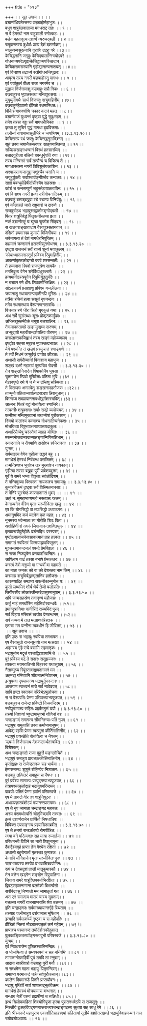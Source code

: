 +++
title = "०१३"

+++
।। सूत उवाच ।। ।।  
दशार्णाधिपतेस्तस्य वज्रबाहोर्महाभुजः ।।  
बभूव शत्रुर्बलवान्राजा मगधराट् ततः ।। १ ।।  
स वै हेमरथो नाम बाहुशाली रणोत्कटः ।।  
बलेन महतावृत्य दशार्णं न्यरुधद्बली ।। २ ।।  
चमूपास्तस्य दुर्धर्षाः प्राप्य देशं दशार्णकम् ।।  
व्यलुम्पन्वसुरत्नानि गृहाणि ददहुः परे ।।३।।  
केचिद्धनानि जगृहुः केचिद्बालान्स्त्रियोऽपरे ।।  
गोधनान्यपरेऽगृह्णन्केचिद्धान्यपरिच्छदान् ।।  
केचिदारामसस्यानि गृहोद्यानान्यनाशयत् ।।४।।  
एवं विनाश्य तद्राज्यं स्त्रीगोधनजिघृक्षवः ।।  
आवृत्य तस्य नगरीं वज्रबाहोस्तु मागधः ।। ५ ।।  
एवं पर्याकुलं वीक्ष्य राजा नगरमेव च ।।  
युद्धाय निर्जगामाशु वज्रबाहुः ससै निकः ।। ६ ।।  
वज्रबाहुश्च भूपालस्तथा मन्त्रिपुरःसराः ।।  
युयुधुर्मागधैः सार्धं निजघ्नुः शत्रुवाहिनीम् ।।७।।  
वज्रबाहुर्महेष्वासो दंशितो रथमास्थितः।।  
विकिरन्बाणवर्षाणि चकार कदनं महत् ।।८।।  
दशार्णराजं युध्यन्तं दृष्ट्वा युद्धे सुदुःसहम् ।।  
तमेव तरसा वव्रुः सर्वे मागधसैनिकाः ।। ९ ।।  
कृत्वा तु सुचिरं युद्धं मागधा दृढविक्रमाः ।।  
तत्सैन्यं नाशयामासुर्लेभिरे च जयश्रियम् ।।३.३.१३.१०।।  
केचित्तस्य रथं जघ्नुः केचित्तद्धनुराच्छिनम् ।।  
सूतं तस्य जघानैकस्त्वपरः खड्गमाच्छिनत् ।। ११।।  
सञ्छिन्नखड्गधन्वानं विरथं हतसारथिम् ।।  
बलाद्गृहीत्वा बलिनो बबन्धुर्नृपतिं रुषा ।।१२।।  
तस्य मन्त्रिगणं सर्वं तत्सैन्यं च विजित्य ते ।।  
मागधास्तस्य नगरीं विविशुर्जयकाशिनः ।। १३ ।।  
अश्वान्नरान्गजानुष्ट्रान्पशूंश्चैव धनानि च ।।  
जगृहुर्युवतीः सर्वाश्चार्वङ्गीश्चैव कन्यकाः ।। १४ ।।  
राज्ञो बबन्धुर्महिषीर्दासीश्चैव सहस्रशः ।।  
कोशं च रत्नसम्पूर्णं जह्रुस्तेऽप्याततायिनः ।। १५ ।।  
एवं विनाश्य नगरीं हृत्वा स्त्रीगोधनादिकम् ।।  
वज्रबाहुं बलाद्बद्ध्वा रथे स्थाप्य विनिर्ययुः ।। १६ ।।  
एवं कोलाहले जाते राष्ट्रनाशे च दारुणे ।।  
राजपुत्रोऽथ भद्रायुस्तद्वार्तामशृणोद्बली ।। १७ ।।  
पितरं शत्रुनिर्बद्धं पितृपत्नीस्तथा हृताः ।।  
नष्टं दशार्णराष्ट्रं च श्रुत्वा चुक्रोश सिंहवत् ।। १८ ।।  
स खड्गशङ्खावादाय वैश्यपुत्रसहायवान् ।।  
दंशितो हयमारुह्य कुमारो विजिगीषया ।। १९ ।।  
जवेनागत्य तं देशं मागधैरभिपूरितम् ।।  
दह्यमानं क्रन्दमानं हृतस्त्रीसुतगोधनम् ।। ३.३.१३.२० ।।  
दृष्ट्वा राजजनं सर्वं राज्यं शून्यं भयाकुलम् ।।  
क्रोधाध्मातमनास्तूर्णं प्रविश्य रिपुवाहिनीम् ।।  
आकर्णाकृष्टकोदण्डो ववर्ष शरसन्ततीः ।। २१ ।।  
ते हन्यमाना रिपवो राजपुत्रेण सायकैः ।।  
तमभिद्रुत्य वेगेन शरैर्विव्यधुरुल्बणैः ।। २२ ।।  
हन्यमानोऽस्त्रपूगेन रिपुभिर्युद्धदुर्मदैः ।।  
न चचाल रणे धीरः शिववर्माभिरक्षितः ।। २३ ।।  
सोऽस्त्रकर्षं प्रसह्याशु प्रविश्य गजलीलया ।।  
जघानाशु रथान्नागान्पदातीनपि भूरिशः ।। २४ ।।  
तत्रैकं रथिनं हत्वा ससूतं नृपनन्दनः ।।  
तमेव रथमास्थाय वैश्यनन्दनसारथिः ।।  
विचचार रणे धीरः सिंहो मृगकुलं यथा ।। २५ ।।  
अथ सर्वे सुसंरब्धाः शूराः प्रोद्यतकार्मुकाः ।।  
अभिसस्रुस्तमेवैकं चमूपा बलशालिनः ।। २६ ।।  
तेषामापततामग्रे खड्गमुद्यम्य दारुणम् ।।  
अभ्युद्ययौ महावीरान्दर्शयन्निव पौरुषम् ।। २७ ।।  
करालान्तकजिह्वाभं तस्य खड्गं महोज्ज्वलम् ।।  
दृष्ट्वैव सहसा मम्रुश्च मूपास्तत्प्रभावतः ।। २८ ।।  
येये पश्यन्ति तं खड्गं प्रस्फुरन्तं रणाङ्गणे ।।  
ते सर्वे निधनं जग्मुर्वज्रं प्राप्येव कीटकः ।। २९ ।।  
अथासौ सर्वसैन्यानां विनाशाय महाभुजः ।।  
शङ्खं दध्मौ महारावं पूरयन्निव रोदसी ।। ३.३.१३.३० ।।  
तेन शङ्खनिनादेन विषाक्तेनैव भूयसा ।।  
श्रुतमात्रेण रिपवो मूर्च्छिताः पतिता भुवि ।।३१ ।।  
येऽश्वपृष्ठे रथे ये च ये च दन्तिषु संस्थिताः।।  
ते विसञ्ज्ञाः क्षणात्पेतुः शङ्खनादहतौजसः।।३२।।  
तान्भूमौ पतितान्सर्वान्नष्टसञ्ज्ञा न्निरायुधान्।।  
विगणय्य शवप्रायाननावधीद्धर्मशास्त्रवित्।।३३।।  
आत्मनः पितरं बद्धं मोचयित्वा रणाजिरे।।  
तत्पत्नीः शत्रुवशगाः सर्वाः सद्यो व्यमोचयत् ।। ३४ ।।  
पत्नीश्च मन्त्रिमुख्यानां तथान्येषां पुरौकसाम् ।।  
स्त्रियो बालांश्च कन्याश्च गोधनादीन्यनेकशः ।। ३५ ।।  
मोचयित्वा रिपुभयात्तमाश्वासयदाकुलः ।।  
अथारिसैन्येषु चरंस्तेषां जग्राह योषितः ।। ३६ ।।  
मरुन्मनोजवानश्वान्मातङ्गान्गिरिसन्निभान् ।।  
स्यन्दनानि च रौक्माणि दासीश्च रुचिराननाः ।। ३७ ।।  
युग्मम् ।।  
सर्वमाहृत्य वेगेन गृहीत्वा तद्धनं बहु ।।  
मागधेशं हेमरथं निर्बबन्ध पराजितम् ।। ३८ ।।  
तन्मन्त्रिणश्च भूपांश्च तत्र मुख्यांश्च नायकान्।।  
गृहीत्वा तरसा बद्ध्वा पुरीं प्रावेशयद्द्रुतम् ।। ३९ ।।  
पूर्वं ये समरे भग्ना विवृत्ताः सर्वतोदिशम् ।।  
ते मन्त्रिमुख्या विश्वस्ता नायकाश्च समाययुः ।। ३.३.१३.४० ।।  
कुमारविक्रमं दृष्ट्वा सर्वे विस्मितमानसाः ।।  
तं मेनिरे सुरश्रेष्ठं कारणादागतं भुवम् ।। ।। ४१ ।।  
अहो नः सुमहाभाग्यमहो नस्तपसः फलम् ।।  
केनाप्यनेन वीरेण मृताः सञ्जीविताः खलु ।। ४२ ।।  
एष किं योगसिद्धो वा तपःसिद्धो ऽथवाऽमरः ।।  
अमानुषमिद कर्म यदनेन कृतं महत् ।। ४३ ।।  
नूनमस्य भवेन्माता सा गौरीति शिवः पिता ।।  
अक्षौहिणीनां नवकं जिगायानन्तशक्तिधृक् ।। ४४ ।।  
इत्याश्चर्ययुतैर्हृष्टैः प्रशंसद्भिः परस्परम् ।।  
पृष्टोऽमात्यजनेनासावात्मानं प्राह तत्त्वतः ।। ४५ ।।  
समागतं स्वपितरं विस्मयाह्लादविप्लुतम् ।।  
मुञ्चन्तमानन्दजलं ववन्दे प्रेमविह्वलः ।। ४६ ।।  
स राजा निजपुत्रेण प्रणयादभिवन्दितः ।।  
आश्लिष्य गाढं तरसा बभाषे प्रेमकातरः ।। ४७ ।।  
कस्त्वं देवो मनुष्यो वा गन्धर्वो वा महामते ।।  
का माता जनकः को वा को देशस्तव नाम किम् ।। ४८ ।।  
कस्मान्न शत्रुभिर्बद्धान्मृतानिव हतौजसः ।।  
कारुण्यादिह सम्प्राप्य सपत्नीकान्मुमोच यः ।। ४९ ।।  
कुतो लब्धमिदं शौर्यं धैर्यं तेजो बलोन्नतिः ।।  
जिगीषसीव लोकांस्त्रीन्सदेवासुरमानुषान् ।। ३.३.१३.५० ।।  
अपि जन्मसहस्रेण तवानृण्यं महौजसः ।।  
कर्तुं नाहं समर्थोस्मि सहैभिर्दारबान्धवैः ।।५१।।  
इमान्पुत्रानिमाः पत्नीरिदं राज्यमिदं पुरम् ।।  
सर्वं विहाय मच्चित्तं त्वय्येव प्रेमबन्धनम् ।।५२।।  
सर्वं कथय मे तात मत्प्राणपरिरक्षक ।।  
एतासां मम पत्नीनां त्वदधीनं हि जीवितम् ।। ५३ ।।  
।। सूत उवाच ।। ।।  
इति पृष्टः स भद्रायुः स्वपित्रा तमभाषत ।।  
एष वैश्यसुतो राजन्सुनयो नाम मत्सखा ।। ५४ ।।  
अहमस्य गृहे रम्ये वसामि सहमातृकः ।।  
भद्रायुर्नाम मद्वृत्तं पश्चाद्विज्ञापयामि ते ।। ५५ ।।  
पुरं प्रविश्य भद्रं ते सदारः ससुहृज्जनः ।।  
त्यक्त्वा भयमरातिभ्यो विहरस्व यथासुखम् ।। ५६ ।।  
नैतान्मुञ्च रिपूंस्तावद्यावदागमनं मम ।।  
अहमद्य गमिष्यामि शीघ्रमात्मनिवेशनम् ।। ५७ ।।  
इत्युक्त्वा नृपमामन्त्र्य भद्रायुर्नृपनन्दनः ।।  
आजगाम स्वभवनं मात्रे सर्वं न्यवेदयत् ।। ५८।।  
सापि हृष्टा स्वतनयं परिरेभेऽश्रुलोचना ।।  
स च वैश्यपतिः प्रेम्णा परिष्वज्याभ्यपूजयत् ।। ५९ ।।  
वज्रबाहुश्च राजेन्द्रः प्रविष्टो निजमन्दिरम् ।।  
स्त्रीपुत्रामात्य सहितः प्रहर्षमतुलं ययौ ।। ३.३.१३.६० ।।  
तस्यां निशायां व्युष्टायामृषभो योगिनां वरः ।।  
चन्द्राङ्गदं समागत्य सीमन्तिन्याः पतिं नृपम् ।। ६१ ।।  
भद्रायुषः समुत्पत्तिं तस्य कर्माप्यमानुषम् ।।  
आवेद्य रहसि प्रेम्णा त्वत्सुतां कीर्तिमालिनीम् ।। ६२ ।।  
भद्रायुषे प्रयच्छेति बोधयित्वा च नैषधम् ।।  
ऋषभो निर्जगामाथ देशकालार्थतत्त्ववित् ।। ६३ ।।  
विशेषकम् ।।  
अथ चन्द्राङ्गदो राजा मुहूर्त्ते मङ्गलोचिते ।।  
भद्रायुषं समाहूय प्रायच्छत्कीर्त्तिमालिनीम् ।। ६४ ।।  
कृतोद्वाहः स राजेन्द्रतनयः सह भार्यया ।।  
हेमासनस्थः शुशुभे रोहिण्येव निशाकरः ।। ६५ ।।  
वज्रबाहुं तत्पितरं समाहूय स नैषधः ।।  
पुरं प्रवेश्य सामात्यः प्रत्युद्गम्याभ्यपूजयत् ।। ६६ ।।  
तत्रापश्यत्कृतोद्वाहं भद्रायुषमरिन्दमम् ।।  
पादयोः पतितं प्रेम्णा हर्षात्तं परिषस्वजे ।। ।। ६७ ।।  
एष मे प्राणदो वीर एष शत्रुनिषूदनः ।।  
अथाप्यज्ञातवंशोऽयं मयानन्तपराक्रमः ।। ६८ ।।  
एष ते नृप जामाता चन्द्राङ्गद महाबलः ।।  
अस्य वंशमथोत्पत्तिं श्रोतुमिच्छामि तत्त्वतः ।। ६९ ।।  
इत्थं दशार्णराजेन प्रार्थितो निषधाधिपः ।।  
विविक्त उपसङ्गम्य प्रहसन्निदमब्रवीत् ।। ३.३.१३.७० ।।  
एष ते तनयो राजञ्छैशवे रोगपीडितः ।।  
त्वया वने परित्यक्तः सह मात्रा रुजार्तया ।। ७१ ।।  
परिभ्रमन्ती विपिने सा नारी शिशुनामुना ।।  
दैवाद्वैश्यगृहं प्राप्ता तेन वैश्येन रक्षिता ।। ७२ ।।  
अथासौ बहुरोगार्तो मृतस्तव कुमारकः ।।  
केनापि योगिराजेन मृतः सञ्जीवितः पुनः ।। ७३ ।।  
ऋषभाख्यस्य तस्यैव प्रभावाच्छिवयोगिनः ।।  
रूपं च देवसदृशं प्राप्तौ मातृकुमारकौ ।। ७४ ।।  
तेन दत्तेन खड्गेन शङ्खेन रिपुघातिना ।।  
जिगाय समरे शत्रूञ्छिववर्माभिरक्षितः ।। ७५ ।।  
द्विषट्सहस्रनागानां बलमेको बिभर्त्यसौ ।।  
सर्वविद्यासु निष्णातो मम जामातृतां गतः ।। ७६ ।।  
अत एनं समादाय मातरं चास्य सुव्रताम्।।  
गच्छस्व नगरीं राजन्प्राप्स्यसि श्रेय उत्तमम् ।। ७७ ।।  
इति चन्द्राङ्गदः सर्वमाख्यायान्तर्गृहे स्थिताम् ।।  
तस्याग्र पत्नीमाहूय दर्शयामास भूषिताम् ।। ७८ ।।  
इत्यादि सर्वमाकर्ण्य दृष्ट्वा च स महीपतिः ।।  
व्रीडितो नितरां मौढ्यात्स्वकृतं कर्म गर्हयन् ।। ७९ !।  
प्राप्तश्च परमानन्दं तयोर्दर्शनकौतुकात् ।।  
पुलकाङ्कितसर्वाङ्गस्तावुभौ परिषस्वजे ।। ३.३.१३.८० ।।  
युग्मम् ।।  
एवं निषधराजेन पूजितश्चाभिनन्दितः ।।  
स भोजयित्वा तं सम्यक्स्वयं च सह मन्त्रिभिः ।। ८१ ।।  
तामात्मनोग्रमहिषीं पुत्रं तमपि तां स्नुषाम् ।।  
आदाय सपरीवारो वज्रबाहुः पुरीं ययौ ।।८२।।  
स सम्भ्रमेण महता भद्रायुः पितृमन्दिरम्।।  
सम्प्राप्य परमानन्दं चक्रे सर्वपुरौकसाम्।।८३।।  
कालेन दिवमारूढे पितरि प्राप्तयौवनः।।  
भद्रायुः पृथिवीं सर्वां शशासाद्भुतविक्रमः ।। ८४ ।।  
मागधेशं हेमरथं मोचयामास बन्धनात् ।।  
सन्धाय मैत्रीं परमां ब्रह्मर्षीणां च सन्निधौ।। ८५।।  
इत्थं त्रिलोकमहितां शिवयोगिपूजां कृत्वा पुरातनभवेऽपि स राजसूनुः ।।  
निस्तीर्य दुःसहविपद्गणमाप्तराज्यश्चन्द्राङ्गदस्य सुतया सह साधु रेमे ।। ८६ ।।  
इति श्रीस्कान्दे महापुराण एकाशीतिसाहस्र्यां संहितायां तृतीये ब्रह्मोत्तरखण्डे भद्रायुविवाहकथनं नाम त्रयोदशोऽध्यायः ।। १३ ।।